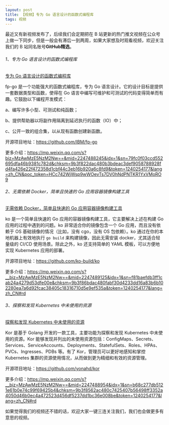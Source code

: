 ```yaml
---
layout: post
title: 【视频】专为 Go 语言设计的函数式编程库
tags: 视频
---
```


最近又有新视频发布了，后续我们会定期把在 B 站更新的热门推文视频在公众号上做一下同步，但是一般会有滞后一到两周，如果大家想及时观看视频，欢迎关注我们的 B 站同名账号**GitHub精选**。

######  1、专为 Go 语言设计的函数式编程库

[专为 Go 语言设计的函数式编程库](https://www.bilibili.com/video/BV1dC41187ju/)

fp-go 是一个功能强大的函数式编程库，专为 Go 语言设计。它的设计目标是提供一套数据类型和函数，使得在 Go 语言中编写可维护和可测试的代码变得简单而有趣。它鼓励以下编程开发模式：

a、编写许多小型、可测试和纯函数；

b、提供帮助器以将副作用隔离到延迟执行的函数（IO）中；

c、公开一致的组合集，以从现有函数创建新函数。

开源项目地址：https://github.com/IBM/fp-go

更多介绍：https://mp.weixin.qq.com/s?biz=MzAwMzE5NzM2Nw==&mid=2247488245&idx=1&sn=79fc0f03ccd552695dfa46b9381c782d&chksm=9b3f822dac480b3bdeac3def9058788928fd4fa426e22f472358d1cbf44c3eb16b920a6c8fd9&token=1240254177&lang=zh_CN&poc_token=HCc742WjWsp9wWOevTs7DV0hNdPNTKR1YxVMoRO9

###### 2、无需依赖 Docker，简单且快速的 Go 应用容器镜像构建工具

[无需依赖 Docker，简单且快速的 Go 应用容器镜像构建工具](https://www.bilibili.com/video/BV1Gr421p7ZR/)

ko 是一个简单且快速的 Go 应用的容器镜像构建工具，它主要解决上述在构建 Go 应用的过程中遇到的问题。ko 非常适合你的镜像包含一个 Go 应用，而且没有依赖于 OS 基础镜像的情况（比如，没有 cgo，没有 OS 包依赖）。ko 通过在你的本地机器上有效地执行 `go build` 来构建镜像，因此无需安装 docker，尤其适合轻量级的 CI/CD 使用场景。除此之外，ko 还支持简单的 YAML 模板，可以方便地实现 Kubernetes 应用的部署。

开源项目地址：https://github.com/ko-build/ko

更多介绍：https://mp.weixin.qq.com/s?__biz=MzAwMzE5NzM2Nw==&mid=2247489125&idx=1&sn=f81baefdb3ff1cab24a4279d53dfe00e&chksm=9b3f86bdac480fabf30d4233dd16a83b6b102280ea7a6d92fcac38405c18316710d5e9ef535a&token=1240254177&lang=zh_CN#rd

###### 3、探察和发现 Kubernetes 中未使用的资源

[探察和发现 Kubernetes 中未使用的资源](https://www.bilibili.com/video/BV1QC411W7Rm/)

Kor 是基于 Golang 开发的一款工具，主要功能为探察和发现 Kubernetes 中未使用的资源。Kor 能够发现并列出的未使用资源包括：ConfigMaps、Secrets、Services、ServiceAccounts、Deployments、StatefulSets、Roles、HPAs、PVCs、Ingresses、PDBs 等。有了 Kor，管理员可以更好地感知和掌控 Kubernetes 集群的资源使用情况，从而做到更为精细和有效的资源管理。

开源项目地址：https://github.com/yonahd/kor

更多介绍：https://mp.weixin.qq.com/s?__biz=MzAwMzE5NzM2Nw==&mid=2247488954&idx=1&sn=b68c277db5121e61b0e74c99f69425b4&chksm=9b3f8562ac480c7425407b56498ff3352a4050d46b0ec4a472523d456df5237dd1bc36e008be&token=1240254177&lang=zh_CN#rd

如果觉得我们的视频还不错的话，欢迎大家一键三连关注我们，我们也会做更多有意思的视频。
